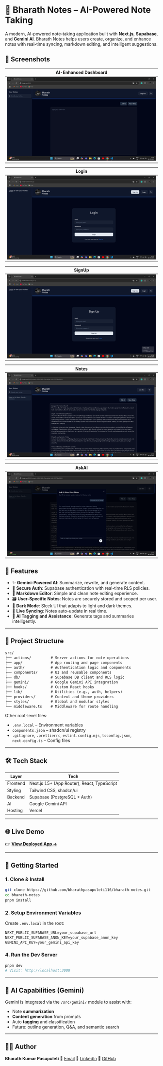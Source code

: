 # 📝 Bharath Notes – AI-Powered Note Taking

A modern, AI-powered note-taking application built with **Next.js**, **Supabase**, and **Gemini AI**. Bharath Notes helps users create, organize, and enhance notes with real-time syncing, markdown editing, and intelligent suggestions.

## 📸 Screenshots

| AI-Enhanced Dashboard                     |
| ----------------------------------------- |
| ![Dashboard](./screenshots/Dashboard.png) |

| Login                              |
| ---------------------------------- |
| ![Login](./screenshots/Login.png)  |

| SignUp                             |
| ---------------------------------- |
| ![SignUp](./screenshots/SignUp.png)|

| Notes                              |
| ---------------------------------- | 
| ![Notes](./screenshots/Notes.png)  |

| AskAI                               |
| ----------------------------------- |
| ![AskAI](./screenshots/AskAI.png)   |

## 🚀 Features

* ✨ **Gemini-Powered AI**: Summarize, rewrite, and generate content.
* 🔐 **Secure Auth**: Supabase authentication with real-time RLS policies.
* 📝 **Markdown Editor**: Simple and clean note editing experience.
* 🗃️ **User-Specific Notes**: Notes are securely stored and scoped per user.
* 🌙 **Dark Mode**: Sleek UI that adapts to light and dark themes.
* 🔄 **Live Syncing**: Notes auto-update in real time.
* 🧠 **AI Tagging and Assistance**: Generate tags and summaries intelligently.

---

## 📁 Project Structure

```
src/
├── actions/         # Server actions for note operations
├── app/             # App routing and page components
├── auth/            # Authentication logic and components
├── components/      # UI and reusable components
├── db/              # Supabase DB client and RLS logic
├── gemini/          # Google Gemini API integration
├── hooks/           # Custom React hooks
├── lib/             # Utilities (e.g., auth, helpers)
├── providers/       # Context and theme providers
├── styles/          # Global and modular styles
└── middleware.ts    # Middleware for route handling
```

Other root-level files:

* `.env.local` – Environment variables
* `components.json` – shadcn/ui registry
* `.gitignore`, `.prettierrc`, `eslint.config.mjs`, `tsconfig.json`, `next.config.ts` – Config files

---

## 🛠️ Tech Stack

| Layer    | Tech                                        |
| -------- | ------------------------------------------- |
| Frontend | Next.js 15+ (App Router), React, TypeScript |
| Styling  | Tailwind CSS, shadcn/ui                     |
| Backend  | Supabase (PostgreSQL + Auth)                |
| AI       | Google Gemini API                           |
| Hosting  | Vercel                                      |

---

## 🌐 Live Demo

👉 [**View Deployed App →**](https://your-deployment-url.com)

---

## 🔧 Getting Started

### 1. Clone & Install

```bash
git clone https://github.com/bharathpasupuleti116/bharath-notes.git
cd bharath-notes
pnpm install
```

### 2. Setup Environment Variables

Create `.env.local` in the root:

```env
NEXT_PUBLIC_SUPABASE_URL=your_supabase_url
NEXT_PUBLIC_SUPABASE_ANON_KEY=your_supabase_anon_key
GEMINI_API_KEY=your_gemini_api_key
```

### 4. Run the Dev Server

```bash
pnpm dev
# Visit: http://localhost:3000
```

---

## 🧠 AI Capabilities (Gemini)

Gemini is integrated via the `/src/gemini/` module to assist with:

* Note **summarization**
* **Content generation** from prompts
* Auto **tagging** and classification
* Future: outline generation, Q\&A, and semantic search

---

## 🙋‍♂️ Author

**Bharath Kumar Pasupuleti**
📧 [Email](bharathpasupuleti116@gmail.com)
🔗 [LinkedIn](https://www.linkedin.com/in/bharathkp1)
📂 [GitHub](https://github.com/bharathpasupuleti116)
